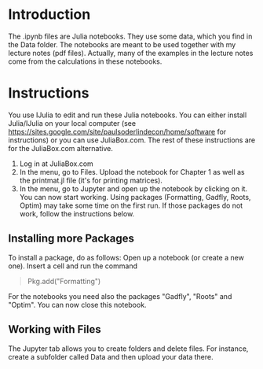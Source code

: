 # Introduction
The .ipynb files are Julia notebooks. They use some data, which you find in the Data folder. The notebooks are meant to be used together with my lecture notes (pdf files). Actually, many of the examples in the lecture notes come from the calculations in these notebooks. 


# Instructions

You use IJulia to edit and run these Julia notebooks. You can either install Julia/IJulia on your local computer (see https://sites.google.com/site/paulsoderlindecon/home/software for instructions) or you can use JuliaBox.com. The rest of these instructions are for the JuliaBox.com alternative.

1. Log in at JuliaBox.com
2. In the menu, go to Files. Upload the notebook for Chapter 1 as well as the printmat.jl file (it's for printing matrices).
3. In the menu, go to Jupyter and open up the notebook by clicking on it. You can now start working. Using packages (Formatting, Gadfly, Roots, Optim) may take some time on the first run. If those packages do not work, follow the instructions below.


## Installing more Packages

To install a package, do as follows:
Open up a notebook (or create a new one). Insert a cell and run the command

>Pkg.add("Formatting") 

For the notebooks you need also the packages "Gadfly", "Roots" and "Optim". You can now close this notebook.

## Working with Files

The Jupyter tab allows you to create folders and delete files. For instance, create a subfolder called Data and then upload your data there.
